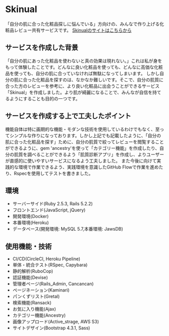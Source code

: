 # Skinual
「自分の肌に合った化粧品探しに悩んでいる」方向けの、みんなで作り上げる化粧品レビュー共有サービスです。
[Skinualのサイトはこちらから](https://skinual.herokuapp.com/)

## サービスを作成した背景
「自分の肌にあった化粧品を使わないと真の効果は現れない。」これは私が身をもって体験したことです。どんなに良い化粧品を使っても、どんなに高価な化粧品を使っても、自分の肌に合っていなければ無駄になってしまいます。
しかし自分の肌に合った化粧品を探すのは、なかなか難しいです。そこで、自分の肌質に合った方のレビューを参考に、より良い化粧品に出会うことができるサービス「Skinual」を作成しました。より肌が綺麗になることで、みんなが自信を持てるようにすることも目的の一つです。

## サービスを作成する上で工夫したポイント
機能自体は特に画期的な機能・モダンな技術を使用しているわけでもなく、至ってシンプルな作りになっております。しかし上記でも記載したように、「自分の肌に合った化粧品を探す」ために、自分の肌質で絞ってレビューを閲覧することができるように、gem 'ancestry'を使って「カテゴリー機能」を作成したり、自分の肌質を調べることができるよう「肌質診断アプリ」を作成し、よりユーザーが直感的に使いやすいサービスになるよう工夫しました。
また今後に向けて実践的な環境で作業できるよう、実践環境を意識したGitHub Flowで作業を進めたり、Rspecを使用してテストを書きました。

## 環境
* サーバーサイド(Ruby 2.5.3, Rails 5.2.2)
* フロントエンド(JavaScript, jQuery)
* 開発環境(Docker)
* 本番環境(Heroku)
* データベース(開発環境: MySQL 5.7,本番環境: JawsDB)

## 使用機能・技術
* CI/CD(CircleCI, Heroku Pipeline)
* 単体・統合テスト(RSpec, Capybara)
* 静的解析(RuboCop)
* 認証機能(Devise)
* 管理者ページ(Rails_Admin, Cancancan)
* ページネーション(Kaminari)
* パンくずリスト(Gretal)
* 検索機能(Ransack)
* お気に入り機能(Ajax)
* カテゴリー機能(Ancestry)
* 画像アップロード(Active_strage, AWS S3)
* サイトデザイン(Bootstrap 4.3.1, Sass)

